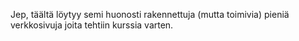Jep, täältä löytyy semi huonosti rakennettuja (mutta toimivia) pieniä verkkosivuja joita tehtiin kurssia varten.
